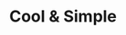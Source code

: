 ---
title: "Cool & Simple"
url: /montreal/cool-and-simple-avenue-du-mont-royal-est/
shop: frozen food
---